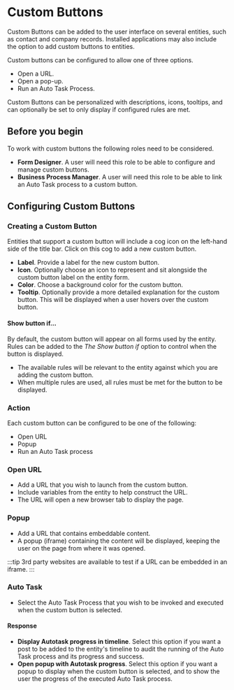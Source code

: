 # Custom Buttons
Custom Buttons can be added to the user interface on several entities, such as contact and company records. Installed applications may also include the option to add custom buttons to entities.

Custom buttons can be configured to allow one of three options. 

* Open a URL.
* Open a pop-up.
* Run an Auto Task Process.

Custom Buttons can be personalized with descriptions, icons, tooltips, and can optionally be set to only display if configured rules are met.

## Before you begin
To work with custom buttons the following roles need to be considered.
* **Form Designer**. A user will need this role to be able to configure and manage custom buttons. 
* **Business Process Manager**. A user will need this role to be able to link an Auto Task process to a custom button.

## Configuring Custom Buttons
### Creating a Custom Button
Entities that support a custom button will include a cog icon on the left-hand side of the title bar.  Click on this cog to add a new custom button.
* **Label**. Provide a label for the new custom button.
* **Icon**. Optionally choose an icon to represent and sit alongside the custom button label on the entity form.
* **Color**. Choose a background color for the custom button.
* **Tooltip**. Optionally provide a more detailed explanation for the custom button. This will be displayed when a user hovers over the custom button.

#### Show button if...
By default, the custom button will appear on all forms used by the entity. Rules can be added to the *The Show button if* option to control when the button is displayed.  
* The available rules will be relevant to the entity against which you are adding the custom button.
* When multiple rules are used, all rules must be met for the button to be displayed.

### Action
Each custom button can be configured to be one of the following:

* Open URL
* Popup
* Run an Auto Task process

### Open URL
* Add a URL that you wish to launch from the custom button. 
* Include variables from the entity to help construct the URL.
* The URL will open a new browser tab to display the page.

### Popup
* Add a URL that contains embeddable content.
* A popup (iframe) containing the content will be displayed, keeping the user on the page from where it was opened.

:::tip
3rd party websites are available to test if a URL can be embedded in an iframe.
:::

### Auto Task
* Select the Auto Task Process that you wish to be invoked and executed when the custom button is selected.

#### Response
* **Display Autotask progress in timeline**. Select this option if you want a post to be added to the entity's timeline to audit the running of the Auto Task process and its progress and success.
* **Open popup with Autotask progress**. Select this option if you want a popup to display when the custom button is selected, and to show the user the progress of the executed Auto Task process.